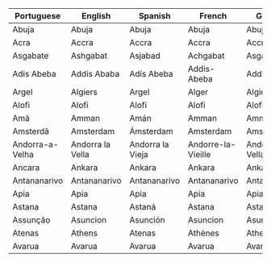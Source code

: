 

| Portuguese | English | Spanish | French | German | Valencian | Italian |
|-----|------------|----------|----------|-----------------|--------------|-------------|
| Abuja | Abuja | Abuja | Abuja | Abuja | Abuja | Abuja |
| Acra | Accra | Accra | Accra | Accra | Accra | Accra |
| Asgabate | Ashgabat | Asjabad | Achgabat | Asgabat | Asgabat | Asgabat |
| Adis Abeba | Addis Ababa | Adís Abeba | Addis-Abeba | Addis Abeba | Addis Abeba | Addis Abeba |
| Argel | Algiers | Argel | Alger | Algier | Alger | Algeri |
| Alofi | Alofi | Alofi | Alofi | Alofi | Alofi | Alofi |
| Amã | Amman | Amán | Amman | Amman | Amman | Amman |
| Amsterdã | Amsterdam | Ámsterdam | Amsterdam | Amsterdam | Amsterdam | Amsterdam |
| Andorra-a-Velha | Andorra la Vella | Andorra la Vieja | Andorre-la-Vieille | Andorra la Vella | Andorra la Vella | Andorra la Vella |
| Ancara | Ankara | Ankara | Ankara | Ankara | Ankara | Ankara |
| Antananarivo | Antananarivo | Antananarivo | Antananarivo | Antananarivo | Antananarivo | Antananarivo |
| Apia | Apia | Apia | Apia | Apia | Apia | Apia |
| Astana | Astana | Astaná | Astana | Astana | Astana | Astana |
| Assunção | Asuncion | Asunción | Asuncion | Asunció | Asuncion | Asunción |
| Atenas | Athens | Atenas | Athènes | Athen | Atenes | Atene |
| Avarua | Avarua | Avarua | Avarua | Avarua | Avarua | Avarua |
